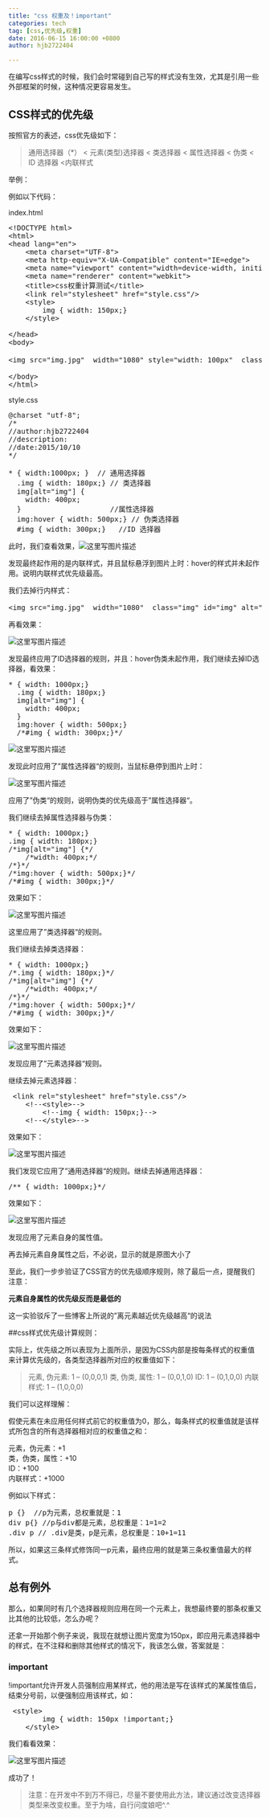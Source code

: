 ```yaml
---
title: "css 权重及！important"
categories: tech
tag: [css,优先级,权重]
date: 2016-06-15 16:00:00 +0800
author: hjb2722404

---
```


在编写css样式的时候，我们会时常碰到自己写的样式没有生效，尤其是引用一些外部框架的时候，这种情况更容易发生。

## CSS样式的优先级

按照官方的表述，css优先级如下：

<blockquote>
  通用选择器（*） &lt; 元素(类型)选择器 &lt; 类选择器 &lt; 属性选择器 &lt; 伪类  &lt; ID 选择器 &lt;内联样式
</blockquote>

举例：

例如以下代码：

index.html

<pre class="prettyprint"><span class="hljs-doctype">&lt;!DOCTYPE html&gt;</span>
<span class="hljs-tag">&lt;<span class="hljs-title">html</span>&gt;</span>
<span class="hljs-tag">&lt;<span class="hljs-title">head</span> <span class="hljs-attribute">lang</span>=<span class="hljs-value">"en"</span>&gt;</span>
    <span class="hljs-tag">&lt;<span class="hljs-title">meta</span> <span class="hljs-attribute">charset</span>=<span class="hljs-value">"UTF-8"</span>&gt;</span>
    <span class="hljs-tag">&lt;<span class="hljs-title">meta</span> <span class="hljs-attribute">http-equiv</span>=<span class="hljs-value">"X-UA-Compatible"</span> <span class="hljs-attribute">content</span>=<span class="hljs-value">"IE=edge"</span>&gt;</span>
    <span class="hljs-tag">&lt;<span class="hljs-title">meta</span> <span class="hljs-attribute">name</span>=<span class="hljs-value">"viewport"</span> <span class="hljs-attribute">content</span>=<span class="hljs-value">"width=device-width, initial-scale=1, maximum-scale=1, user-scalable=no"</span>&gt;</span>
    <span class="hljs-tag">&lt;<span class="hljs-title">meta</span> <span class="hljs-attribute">name</span>=<span class="hljs-value">"renderer"</span> <span class="hljs-attribute">content</span>=<span class="hljs-value">"webkit"</span>&gt;</span>
    <span class="hljs-tag">&lt;<span class="hljs-title">title</span>&gt;</span>css权重计算测试<span class="hljs-tag">&lt;/<span class="hljs-title">title</span>&gt;</span>
    <span class="hljs-tag">&lt;<span class="hljs-title">link</span> <span class="hljs-attribute">rel</span>=<span class="hljs-value">"stylesheet"</span> <span class="hljs-attribute">href</span>=<span class="hljs-value">"style.css"</span>/&gt;</span>
    <span class="hljs-tag">&lt;<span class="hljs-title">style</span>&gt;</span><span class="css">
        <span class="hljs-tag">img</span> <span class="hljs-rules">{ <span class="hljs-rule"><span class="hljs-attribute">width</span>:<span class="hljs-value"> <span class="hljs-number">150</span>px</span></span>;<span class="hljs-rule">}</span></span>
    </span><span class="hljs-tag">&lt;/<span class="hljs-title">style</span>&gt;</span>

<span class="hljs-tag">&lt;/<span class="hljs-title">head</span>&gt;</span>
<span class="hljs-tag">&lt;<span class="hljs-title">body</span>&gt;</span>

<span class="hljs-tag">&lt;<span class="hljs-title">img</span> <span class="hljs-attribute">src</span>=<span class="hljs-value">"img.jpg"</span>  <span class="hljs-attribute">width</span>=<span class="hljs-value">"1080"</span> <span class="hljs-attribute">style</span>=<span class="hljs-value">"width: 100px"</span>  <span class="hljs-attribute">class</span>=<span class="hljs-value">"img"</span> <span class="hljs-attribute">id</span>=<span class="hljs-value">"img"</span> <span class="hljs-attribute">alt</span>=<span class="hljs-value">"图片"</span>/&gt;</span>

<span class="hljs-tag">&lt;/<span class="hljs-title">body</span>&gt;</span>
<span class="hljs-tag">&lt;/<span class="hljs-title">html</span>&gt;</span></pre>

style.css



<pre class="prettyprint"><span class="hljs-at_rule">@<span class="hljs-keyword">charset</span> <span class="hljs-string">"utf-8"</span>;</span>
<span class="hljs-comment">/*
//author:hjb2722404
//description:
//date:2015/10/10
*/</span>

* { <span class="hljs-attribute">width</span><span class="hljs-value">:<span class="hljs-number">1000</span>px;</span> }  <span class="hljs-comment">// 通用选择器</span>
  <span class="hljs-class">.img</span> { <span class="hljs-attribute">width</span><span class="hljs-value">: <span class="hljs-number">180</span>px;</span>} <span class="hljs-comment">// 类选择器</span>
  <span class="hljs-tag">img</span><span class="hljs-attr_selector">[alt="img"]</span> {
    <span class="hljs-attribute">width</span><span class="hljs-value">: <span class="hljs-number">400</span>px;</span>
  }                     <span class="hljs-comment">//属性选择器</span>
  <span class="hljs-tag">img</span><span class="hljs-pseudo">:hover</span> { <span class="hljs-attribute">width</span><span class="hljs-value">: <span class="hljs-number">500</span>px;</span>} <span class="hljs-comment">// 伪类选择器</span>
  <span class="hljs-id">#img</span> { <span class="hljs-attribute">width</span><span class="hljs-value">: <span class="hljs-number">300</span>px;</span>}   <span class="hljs-comment">//ID 选择器</span></pre>

此时，我们查看效果，![这里写图片描述](http://img.blog.csdn.net/20151010104825524)

发现最终起作用的是内联样式，并且鼠标悬浮到图片上时：hover的样式并未起作用。说明内联样式优先级最高。

我们去掉行内样式：

<pre class="prettyprint">&lt;img src=<span class="hljs-string">"img.jpg"</span>  width=<span class="hljs-string">"1080"</span>  <span class="hljs-type">class</span>=<span class="hljs-string">"img"</span> <span class="hljs-property">id</span>=<span class="hljs-string">"img"</span> alt=<span class="hljs-string">"图片"</span>/&gt;</pre>

再看效果：

![这里写图片描述](http://img.blog.csdn.net/20151010105858675)

发现最终应用了ID选择器的规则，并且：hover伪类未起作用，我们继续去掉ID选择器，看效果：



<pre class="prettyprint">
* <span class="hljs-rules">{ <span class="hljs-rule"><span class="hljs-attribute">width</span>:<span class="hljs-value"> <span class="hljs-number">1000</span>px</span></span>;<span class="hljs-rule">}</span></span>
  <span class="hljs-class">.img</span> <span class="hljs-rules">{ <span class="hljs-rule"><span class="hljs-attribute">width</span>:<span class="hljs-value"> <span class="hljs-number">180</span>px</span></span>;<span class="hljs-rule">}</span></span>
  <span class="hljs-tag">img</span><span class="hljs-attr_selector">[alt="img"]</span> <span class="hljs-rules">{
    <span class="hljs-rule"><span class="hljs-attribute">width</span>:<span class="hljs-value"> <span class="hljs-number">400</span>px</span></span>;
  <span class="hljs-rule">}</span></span>
  <span class="hljs-tag">img</span><span class="hljs-pseudo">:hover</span> <span class="hljs-rules">{ <span class="hljs-rule"><span class="hljs-attribute">width</span>:<span class="hljs-value"> <span class="hljs-number">500</span>px</span></span>;<span class="hljs-rule">}</span></span>
  <span class="hljs-comment">/*#img { width: 300px;}*/</span></pre>

![这里写图片描述](http://img.blog.csdn.net/20151010111346673)

发现此时应用了”属性选择器“的规则，当鼠标悬停到图片上时：

![这里写图片描述](http://img.blog.csdn.net/20151010110706563)

应用了”伪类“的规则，说明伪类的优先级高于”属性选择器“。

我们继续去掉属性选择器与伪类：



<pre class="prettyprint">* <span class="hljs-rules">{ <span class="hljs-rule"><span class="hljs-attribute">width</span>:<span class="hljs-value"> <span class="hljs-number">1000</span>px</span></span>;<span class="hljs-rule">}</span></span>
<span class="hljs-class">.img</span> <span class="hljs-rules">{ <span class="hljs-rule"><span class="hljs-attribute">width</span>:<span class="hljs-value"> <span class="hljs-number">180</span>px</span></span>;<span class="hljs-rule">}</span></span>
<span class="hljs-comment">/*img[alt="img"] {*/</span>
    <span class="hljs-comment">/*width: 400px;*/</span>
<span class="hljs-comment">/*}*/</span>
<span class="hljs-comment">/*img:hover { width: 500px;}*/</span>
<span class="hljs-comment">/*#img { width: 300px;}*/</span></pre>

效果如下：

![这里写图片描述](http://img.blog.csdn.net/20151010111505528)

这里应用了”类选择器“的规则。

我们继续去掉类选择器：



<pre class="prettyprint">* <span class="hljs-rules">{ <span class="hljs-rule"><span class="hljs-attribute">width</span>:<span class="hljs-value"> <span class="hljs-number">1000</span>px</span></span>;<span class="hljs-rule">}</span></span>
<span class="hljs-comment">/*.img { width: 180px;}*/</span>
<span class="hljs-comment">/*img[alt="img"] {*/</span>
    <span class="hljs-comment">/*width: 400px;*/</span>
<span class="hljs-comment">/*}*/</span>
<span class="hljs-comment">/*img:hover { width: 500px;}*/</span>
<span class="hljs-comment">/*#img { width: 300px;}*/</span></pre>

效果如下：

![这里写图片描述](http://img.blog.csdn.net/20151010111654619)

发现应用了”元素选择器“规则。

继续去掉元素选择器：

<pre class="prettyprint"> <span class="hljs-tag">&lt;<span class="hljs-title">link</span> <span class="hljs-attribute">rel</span>=<span class="hljs-value">"stylesheet"</span> <span class="hljs-attribute">href</span>=<span class="hljs-value">"style.css"</span>/&gt;</span>
    <span class="hljs-comment">&lt;!--&lt;style&gt;--&gt;</span>
        <span class="hljs-comment">&lt;!--img { width: 150px;}--&gt;</span>
    <span class="hljs-comment">&lt;!--&lt;/style&gt;--&gt;</span></pre>

效果如下：

![这里写图片描述](http://img.blog.csdn.net/20151010112012488)

我们发现它应用了”通用选择器“的规则。继续去掉通用选择器：



<pre class="prettyprint"><span class="hljs-javadoc">/** { width: 1000px;}*/</span></pre>

效果如下：

![这里写图片描述](http://img.blog.csdn.net/20151010112211200)

发现应用了元素自身的属性值。

再去掉元素自身属性之后，不必说，显示的就是原图大小了

至此，我们一步步验证了CSS官方的优先级顺序规则，除了最后一点，提醒我们注意：

**元素自身属性的优先级反而是最低的**

这一实验驳斥了一些博客上所说的”离元素越近优先级越高“的说法

##css样式优先级计算规则：

实际上，优先级之所以表现为上面所示，是因为CSS内部是按每条样式的权重值来计算优先级的，各类型选择器所对应的权重值如下：

<blockquote>
  元素, 伪元素: 1 – (0,0,0,1)      
  类, 伪类, 属性: 1 – (0,0,1,0)      
  ID: 1 – (0,1,0,0)     
  内联样式: 1 – (1,0,0,0)
</blockquote>

我们可以这样理解：

假使元素在未应用任何样式前它的权重值为0，那么，每条样式的权重值就是该样式所包含的所有选择器相对应的权重值之和：

元素，伪元素：+1     
类，伪类，属性：+10     
ID：+100     
内联样式：+1000

例如以下样式：

<pre class="prettyprint">p {} <span class="hljs-comment"> //p为元素，总权重就是：1</span>
<span class="hljs-operator">div</span> p{}<span class="hljs-comment"> //p与div都是元素，总权重是：1=1=2</span>
.<span class="hljs-operator">div</span> p<span class="hljs-comment"> // .div是类，p是元素，总权重是：10+1=11</span></pre>

所以，如果这三条样式修饰同一p元素，最终应用的就是第三条权重值最大的样式。

## 总有例外

那么，如果同时有几个选择器规则应用在同一个元素上，我想最终要的那条权重又比其他的比较低，怎么办呢？

还拿一开始那个例子来说，我现在就想让图片宽度为150px，即应用元素选择器中的样式，在不注释和删除其他样式的情况下，我该怎么做，答案就是：



### important

!important允许开发人员强制应用某样式，他的用法是写在该样式的某属性值后，结束分号前，以便强制应用该样式，如：

<pre class="prettyprint"> <span class="hljs-tag">&lt;<span class="hljs-title">style</span>&gt;</span><span class="css">
        <span class="hljs-tag">img</span> <span class="hljs-rules">{ <span class="hljs-rule"><span class="hljs-attribute">width</span>:<span class="hljs-value"> <span class="hljs-number">150</span>px <span class="hljs-important">!important</span></span></span>;<span class="hljs-rule">}</span></span>
    </span><span class="hljs-tag">&lt;/<span class="hljs-title">style</span>&gt;</span></pre>

我们看看效果：

![这里写图片描述](http://img.blog.csdn.net/20151010114112231)

成功了！

<blockquote>
  注意：在开发中不到万不得已，尽量不要使用此方法，建议通过改变选择器类型来改变权重。至于为啥，自行问度娘吧^.^
</blockquote>
